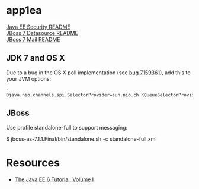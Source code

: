 # app1ea

[Java EE Security README](README-jee-security.md)  
[JBoss 7 Datasource README](README-jboss7-datasource.md)  
[JBoss 7 Mail README](README-jboss7-mail.md)

## JDK 7 and OS X

Due to a bug in the OS X poll implementation (see [bug 7159361](http://bugs.sun.com/bugdatabase/view_bug.do?bug_id=7159361)), add this to your JVM options:

    -Djava.nio.channels.spi.SelectorProvider=sun.nio.ch.KQueueSelectorProvider

## JBoss

Use profile standalone-full to support messaging:

$ jboss-as-7.1.1.Final/bin/standalone.sh -c standalone-full.xml

# Resources

* [The Java EE 6 Tutorial, Volume I](http://docs.oracle.com/cd/E19226-01/820-7627/index.html)
